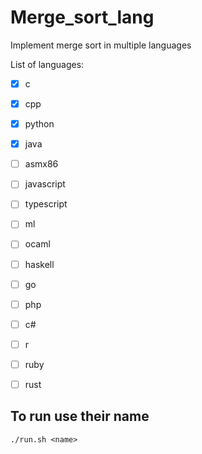 # Merge_sort_lang

Implement merge sort in multiple languages

List of languages:
- [x] c
- [x] cpp
- [x] python
- [x] java
- [ ] asmx86
- [ ] javascript
- [ ] typescript
- [ ] ml
- [ ] ocaml
- [ ] haskell
- [ ] go 
- [ ] php
- [ ] c#
- [ ] r
- [ ] ruby
- [ ] rust


## To run use their name

```
./run.sh <name>
```
